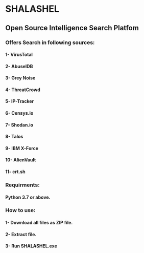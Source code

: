 # SHALASHEL

## Open Source Intelligence Search Platfom

### Offers Search in following sources:
#### 1- VirusTotal
#### 2- AbuseIDB
#### 3- Grey Noise
#### 4- ThreatCrowd
#### 5- IP-Tracker
#### 6- Censys.io
#### 7- Shodan.io
#### 8- Talos
#### 9- IBM X-Force
#### 10- AlienVault
#### 11- crt.sh


### Requirments:
#### Python 3.7 or above.

### How to use:
#### 1- Download all files as ZIP file.
#### 2- Extract file.
#### 3- Run SHALASHEL.exe
